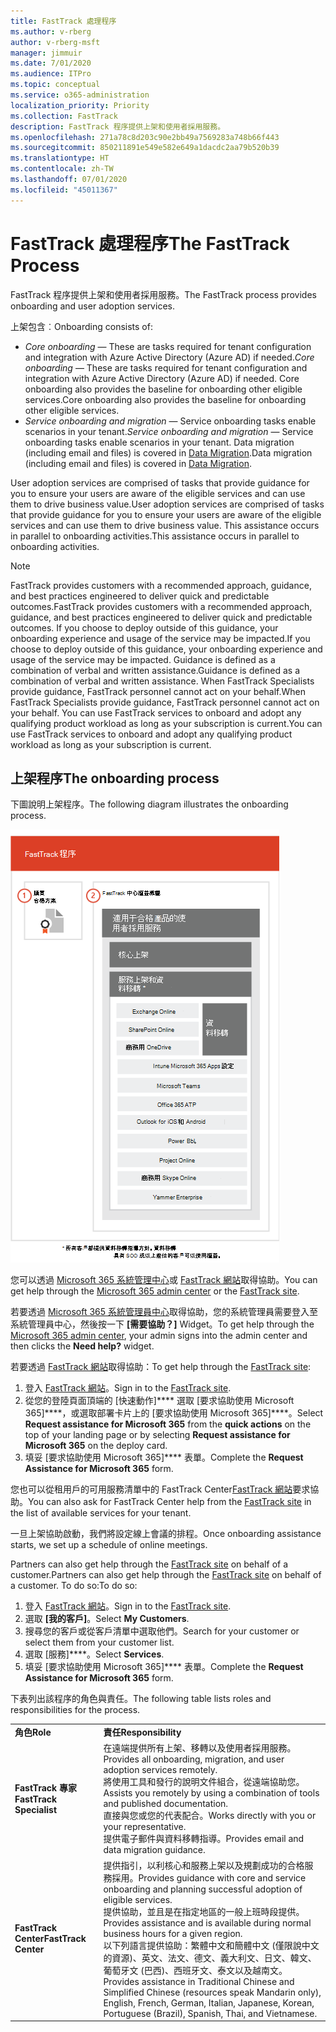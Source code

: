 ```yaml
---
title: FastTrack 處理程序
ms.author: v-rberg
author: v-rberg-msft
manager: jimmuir
ms.date: 7/01/2020
ms.audience: ITPro
ms.topic: conceptual
ms.service: o365-administration
localization_priority: Priority
ms.collection: FastTrack
description: FastTrack 程序提供上架和使用者採用服務。
ms.openlocfilehash: 271a78c8d203c90e2bb49a7569283a748b66f443
ms.sourcegitcommit: 850211891e549e582e649a1dacdc2aa79b520b39
ms.translationtype: HT
ms.contentlocale: zh-TW
ms.lasthandoff: 07/01/2020
ms.locfileid: "45011367"
---
```

# <a name="the-fasttrack-process"></a><span data-ttu-id="07d94-103">FastTrack 處理程序</span><span class="sxs-lookup"><span data-stu-id="07d94-103">The FastTrack Process</span></span>

<span data-ttu-id="07d94-104">FastTrack 程序提供上架和使用者採用服務。</span><span class="sxs-lookup"><span data-stu-id="07d94-104">The FastTrack process provides onboarding and user adoption services.</span></span> 
  
<span data-ttu-id="07d94-105">上架包含︰</span><span class="sxs-lookup"><span data-stu-id="07d94-105">Onboarding consists of:</span></span>
  
- <span data-ttu-id="07d94-106">*Core onboarding* — These are tasks required for tenant configuration and integration with Azure Active Directory (Azure AD) if needed.</span><span class="sxs-lookup"><span data-stu-id="07d94-106">*Core onboarding* — These are tasks required for tenant configuration and integration with Azure Active Directory (Azure AD) if needed.</span></span> <span data-ttu-id="07d94-107">Core onboarding also provides the baseline for onboarding other eligible services.</span><span class="sxs-lookup"><span data-stu-id="07d94-107">Core onboarding also provides the baseline for onboarding other eligible services.</span></span> 
- <span data-ttu-id="07d94-108">*Service onboarding and migration* — Service onboarding tasks enable scenarios in your tenant.</span><span class="sxs-lookup"><span data-stu-id="07d94-108">*Service onboarding and migration* — Service onboarding tasks enable scenarios in your tenant.</span></span> <span data-ttu-id="07d94-109">Data migration (including email and files) is covered in [Data Migration](O365-data-migration.md).</span><span class="sxs-lookup"><span data-stu-id="07d94-109">Data migration (including email and files) is covered in [Data Migration](O365-data-migration.md).</span></span> 
    
<span data-ttu-id="07d94-110">User adoption services are comprised of tasks that provide guidance for you to ensure your users are aware of the eligible services and can use them to drive business value.</span><span class="sxs-lookup"><span data-stu-id="07d94-110">User adoption services are comprised of tasks that provide guidance for you to ensure your users are aware of the eligible services and can use them to drive business value.</span></span> <span data-ttu-id="07d94-111">This assistance occurs in parallel to onboarding activities.</span><span class="sxs-lookup"><span data-stu-id="07d94-111">This assistance occurs in parallel to onboarding activities.</span></span>
  
> [!NOTE]
> <span data-ttu-id="07d94-112">FastTrack provides customers with a recommended approach, guidance, and best practices engineered to deliver quick and predictable outcomes.</span><span class="sxs-lookup"><span data-stu-id="07d94-112">FastTrack provides customers with a recommended approach, guidance, and best practices engineered to deliver quick and predictable outcomes.</span></span> <span data-ttu-id="07d94-113">If you choose to deploy outside of this guidance, your onboarding experience and usage of the service may be impacted.</span><span class="sxs-lookup"><span data-stu-id="07d94-113">If you choose to deploy outside of this guidance, your onboarding experience and usage of the service may be impacted.</span></span> <span data-ttu-id="07d94-114">Guidance is defined as a combination of verbal and written assistance.</span><span class="sxs-lookup"><span data-stu-id="07d94-114">Guidance is defined as a combination of verbal and written assistance.</span></span> <span data-ttu-id="07d94-115">When FastTrack Specialists provide guidance, FastTrack personnel cannot act on your behalf.</span><span class="sxs-lookup"><span data-stu-id="07d94-115">When FastTrack Specialists provide guidance, FastTrack personnel cannot act on your behalf.</span></span> <span data-ttu-id="07d94-116">You can use FastTrack services to onboard and adopt any qualifying product workload as long as your subscription is current.</span><span class="sxs-lookup"><span data-stu-id="07d94-116">You can use FastTrack services to onboard and adopt any qualifying product workload as long as your subscription is current.</span></span> 
  
## <a name="the-onboarding-process"></a><span data-ttu-id="07d94-117">上架程序</span><span class="sxs-lookup"><span data-stu-id="07d94-117">The onboarding process</span></span>

<span data-ttu-id="07d94-118">下圖說明上架程序。</span><span class="sxs-lookup"><span data-stu-id="07d94-118">The following diagram illustrates the onboarding process.</span></span>
  
![使用上架權益的時間表](media/o365-onboarding-timeline-m365-apps.png)
  
<span data-ttu-id="07d94-120">您可以透過 [Microsoft 365 系統管理中心](https://go.microsoft.com/fwlink/?linkid=2032704)或 [FastTrack 網站](https://go.microsoft.com/fwlink/?linkid=780698)取得協助。</span><span class="sxs-lookup"><span data-stu-id="07d94-120">You can get help through the [Microsoft 365 admin center](https://go.microsoft.com/fwlink/?linkid=2032704) or the [FastTrack site](https://go.microsoft.com/fwlink/?linkid=780698).</span></span> 

<span data-ttu-id="07d94-121">若要透過 [Microsoft 365 系統管理員中心](https://go.microsoft.com/fwlink/?linkid=2032704)取得協助，您的系統管理員需要登入至系統管理員中心，然後按一下 **[需要協助？]** Widget。</span><span class="sxs-lookup"><span data-stu-id="07d94-121">To get help through the [Microsoft 365 admin center](https://go.microsoft.com/fwlink/?linkid=2032704), your admin signs into the admin center and then clicks the **Need help?** widget.</span></span> 

<span data-ttu-id="07d94-122">若要透過 [FastTrack 網站](https://go.microsoft.com/fwlink/?linkid=780698)取得協助：</span><span class="sxs-lookup"><span data-stu-id="07d94-122">To get help through the [FastTrack site](https://go.microsoft.com/fwlink/?linkid=780698):</span></span> 
1.    <span data-ttu-id="07d94-123">登入 [FastTrack 網站](https://go.microsoft.com/fwlink/?linkid=780698)。</span><span class="sxs-lookup"><span data-stu-id="07d94-123">Sign in to the [FastTrack site](https://go.microsoft.com/fwlink/?linkid=780698).</span></span> 
2.    <span data-ttu-id="07d94-124">從您的登陸頁面頂端的 [快速動作]\*\*\*\* 選取 [要求協助使用 Microsoft 365]\*\*\*\*，或選取部署卡片上的 [要求協助使用 Microsoft 365]\*\*\*\*。</span><span class="sxs-lookup"><span data-stu-id="07d94-124">Select **Request assistance for Microsoft 365** from the **quick actions** on the top of your landing page or by selecting **Request assistance for Microsoft 365** on the deploy card.</span></span>
3.    <span data-ttu-id="07d94-125">填妥 [要求協助使用 Microsoft 365]\*\*\*\* 表單。</span><span class="sxs-lookup"><span data-stu-id="07d94-125">Complete the **Request Assistance for Microsoft 365** form.</span></span> 
  
 <span data-ttu-id="07d94-126">您也可以從租用戶的可用服務清單中的 FastTrack Center[FastTrack 網站](https://go.microsoft.com/fwlink/?linkid=780698)要求協助。</span><span class="sxs-lookup"><span data-stu-id="07d94-126">You can also ask for FastTrack Center help from the [FastTrack site](https://go.microsoft.com/fwlink/?linkid=780698) in the list of available services for your tenant.</span></span> 
    
 <span data-ttu-id="07d94-127">一旦上架協助啟動，我們將設定線上會議的排程。</span><span class="sxs-lookup"><span data-stu-id="07d94-127">Once onboarding assistance starts, we set up a schedule of online meetings.</span></span>
    
<span data-ttu-id="07d94-128">Partners can also get help through the [FastTrack site](https://go.microsoft.com/fwlink/?linkid=780698) on behalf of a customer.</span><span class="sxs-lookup"><span data-stu-id="07d94-128">Partners can also get help through the [FastTrack site](https://go.microsoft.com/fwlink/?linkid=780698) on behalf of a customer.</span></span> <span data-ttu-id="07d94-129">To do so:</span><span class="sxs-lookup"><span data-stu-id="07d94-129">To do so:</span></span>
1.    <span data-ttu-id="07d94-130">登入 [FastTrack 網站](https://go.microsoft.com/fwlink/?linkid=780698)。</span><span class="sxs-lookup"><span data-stu-id="07d94-130">Sign in to the [FastTrack site](https://go.microsoft.com/fwlink/?linkid=780698).</span></span> 
2.    <span data-ttu-id="07d94-131">選取 **[我的客戶]**。</span><span class="sxs-lookup"><span data-stu-id="07d94-131">Select **My Customers**.</span></span>
3.    <span data-ttu-id="07d94-132">搜尋您的客戶或從客戶清單中選取他們。</span><span class="sxs-lookup"><span data-stu-id="07d94-132">Search for your customer or select them from your customer list.</span></span>
4.    <span data-ttu-id="07d94-133">選取 [服務]\*\*\*\*。</span><span class="sxs-lookup"><span data-stu-id="07d94-133">Select **Services**.</span></span>
5.    <span data-ttu-id="07d94-134">填妥 [要求協助使用 Microsoft 365]\*\*\*\* 表單。</span><span class="sxs-lookup"><span data-stu-id="07d94-134">Complete the **Request Assistance for Microsoft 365** form.</span></span> 

<span data-ttu-id="07d94-135">下表列出該程序的角色與責任。</span><span class="sxs-lookup"><span data-stu-id="07d94-135">The following table lists roles and responsibilities for the process.</span></span>
    
|||
|:-----|:-----|
|<span data-ttu-id="07d94-136">**角色**</span><span class="sxs-lookup"><span data-stu-id="07d94-136">**Role**</span></span> <br/> |<span data-ttu-id="07d94-137">**責任**</span><span class="sxs-lookup"><span data-stu-id="07d94-137">**Responsibility**</span></span> <br/> |
|<span data-ttu-id="07d94-138">**FastTrack 專家**</span><span class="sxs-lookup"><span data-stu-id="07d94-138">**FastTrack Specialist**</span></span> <br/> |<span data-ttu-id="07d94-139">在遠端提供所有上架、移轉以及使用者採用服務。</span><span class="sxs-lookup"><span data-stu-id="07d94-139">Provides all onboarding, migration, and user adoption services remotely.</span></span>  <br/> <span data-ttu-id="07d94-140">將使用工具和發行的說明文件組合，從遠端協助您。</span><span class="sxs-lookup"><span data-stu-id="07d94-140">Assists you remotely by using a combination of tools and published documentation.</span></span> <br/> <span data-ttu-id="07d94-141">直接與您或您的代表配合。</span><span class="sxs-lookup"><span data-stu-id="07d94-141">Works directly with you or your representative.</span></span> <br/> <span data-ttu-id="07d94-142">提供電子郵件與資料移轉指導。</span><span class="sxs-lookup"><span data-stu-id="07d94-142">Provides email and data migration guidance.</span></span>|
|<span data-ttu-id="07d94-143">**FastTrack Center**</span><span class="sxs-lookup"><span data-stu-id="07d94-143">**FastTrack Center**</span></span>  <br/> |<span data-ttu-id="07d94-144">提供指引，以利核心和服務上架以及規劃成功的合格服務採用。</span><span class="sxs-lookup"><span data-stu-id="07d94-144">Provides guidance with core and service onboarding and planning successful adoption of eligible services.</span></span>  <br/> <span data-ttu-id="07d94-145">提供協助，並且是在指定地區的一般上班時段提供。</span><span class="sxs-lookup"><span data-stu-id="07d94-145">Provides assistance and is available during normal business hours for a given region.</span></span> <br/> <span data-ttu-id="07d94-146">以下列語言提供協助：繁體中文和簡體中文 (僅限說中文的資源)、英文、法文、德文、義大利文、日文、韓文、葡萄牙文 (巴西)、西班牙文、泰文以及越南文。</span><span class="sxs-lookup"><span data-stu-id="07d94-146">Provides assistance in Traditional Chinese and Simplified Chinese (resources speak Mandarin only), English, French, German, Italian, Japanese, Korean, Portuguese (Brazil), Spanish, Thai, and Vietnamese.</span></span>|
